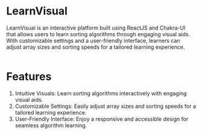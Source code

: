# LearnVisual

LearnVisual is an interactive platform built using ReactJS and Chakra-UI that allows users to learn sorting algorithms through engaging visual aids. With customizable settings and a user-friendly interface, learners can adjust array sizes and sorting speeds for a tailored learning experience.

<img href="/assets
/Capture.JPG
">


# Features

1) Intuitive Visuals: Learn sorting algorithms interactively with engaging visual aids.
2) Customizable Settings: Easily adjust array sizes and sorting speeds for a tailored learning experience.
3) User-Friendly Interface: Enjoy a responsive and accessible design for seamless algorithm learning.
